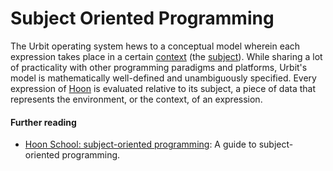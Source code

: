 # Subject Oriented Programming

The Urbit operating system hews to a conceptual model wherein each expression takes place in a certain [context](glossary/context) (the [subject](glossary/subject)). While sharing a lot of practicality with other programming paradigms and platforms, Urbit's model is mathematically well-defined and unambiguously specified. Every expression of [Hoon](glossary/hoon) is evaluated relative to its subject, a piece of data that represents the environment, or the context, of an expression.

#### Further reading

- [Hoon School: subject-oriented programming](courses/hoon-school/O-subject): A guide to subject-oriented programming.
